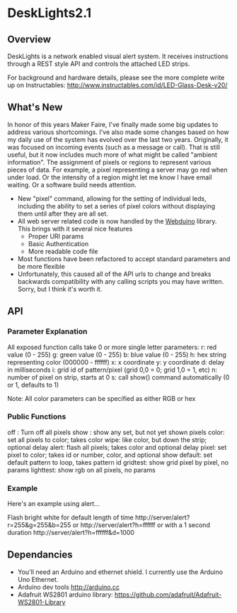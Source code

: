 # DeskLights2.1

## Overview

DeskLights is a network enabled visual alert system. It receives instructions through a REST style API and controls the attached LED strips.

For background and hardware details, please see the more complete write up on Instructables: http://www.instructables.com/id/LED-Glass-Desk-v20/

## What's New

In honor of this years Maker Faire, I've finally made some big updates to address various shortcomings. I've also made some changes based on how my daily use of the system has evolved over the last two years. Originally, it was focused on incoming events (such as a message or call). That is still useful, but it now includes much more of what might be called "ambient information". The assignment of pixels or regions to represent various pieces of data. For example, a pixel representing a server may go red when under load. Or the intensity of a region might let me know I have email waiting. Or a software build needs attention.

 * New "pixel" command, allowing for the setting of individual leds, including the ability to set a series of pixel colors without displaying them until after they are all set.
 * All web server related code is now handled by the [Webduino](https://github.com/sirleech/Webduino) library. This brings with it several nice features
   * Proper URI params
   * Basic Authentication
   * More readable code file
 * Most functions have been refactored to accept standard parameters and be more flexible
 * Unfortunately, this caused all of the API urls to change and breaks backwards compatibility with any calling scripts you may have written. Sorry, but I think it's worth it.

## API

### Parameter Explanation
All exposed function calls take 0 or more single letter parameters:
r: red value (0 - 255)
g: green value (0 - 255)
b: blue value (0 - 255)
h: hex string representing color (000000 - ffffff)
x: x coordinate
y: y coordinate
d: delay in milliseconds
i: grid id of pattern/pixel (grid 0,0 = 0; grid 1,0 = 1, etc)
n: number of pixel on strip, starts at 0
s: call show() command automatically (0 or 1, defaults to 1)

Note: All color parameters can be specified as either RGB or hex

### Public Functions
off : Turn off all pixels
show : show any set, but not yet shown pixels
color: set all pixels to color; takes color
wipe: like color, but down the strip; optional delay
alert: flash all pixels; takes color and optional delay
pixel: set pixel to color; takes id or number, color, and optional show
default: set default pattern to loop, takes pattern id
gridtest: show grid pixel by pixel, no params
lighttest: show rgb on all pixels, no params

### Example

Here's an example using alert...

Flash bright white for default length of time 
http://server/alert?r=255&g=255&b=255
or
http://server/alert?h=ffffff
or with a 1 second duration
http://server/alert?h=ffffff&d=1000

## Dependancies
 * You'll need an Arduino and ethernet shield. I currently use the Arduino Uno Ethernet.
 * Arduino dev tools http://arduino.cc
 * Adafruit WS2801 arduino library: https://github.com/adafruit/Adafruit-WS2801-Library